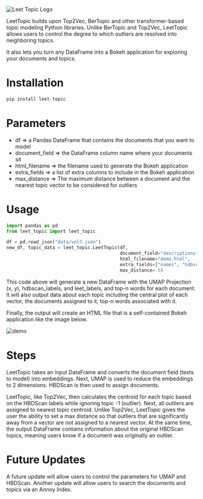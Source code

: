 ![Leet Topic Logo](https://github.com/wjbmattingly/LeetTopic/raw/main/images/LeeTopic.png)

LeetTopic builds upon Top2Vec, BerTopic and other transformer-based topic modeling Python libraries. Unlike BerTopic and Top2Vec, LeetTopic allows users to control the degree to which outliers are resolved into neighboring topics.

It also lets you turn any DataFrame into a Bokeh application for exploring your documents and topics.

# Installation

```python
pip install leet-topic
```

# Parameters
- df => a Pandas DataFrame that contains the documents that you want to model
- document_field => the DataFrame column name where your documents sit
- html_filename => the filename used to generate the Bokeh application
- extra_fields => a list of extra columns to include in the Bokeh application
- max_distance => The maximum distance between a document and the nearest topic vector to be considered for outliers

# Usage

```python
import pandas as pd
from leet_topic import leet_topic

df = pd.read_json("data/vol7.json")
new_df, topic_data = leet_topic.LeetTopic(df,
                                          document_field="descriptions",
                                          html_filename="demo.html",
                                          extra_fields=["names", "hdbscan_labels"],
                                          max_distance=.5)
```

This code above will generate a new DataFrame with the UMAP Projection (x, y), hdbscan_labels, and leet_labels, and top-n words for each document. It will also output data about each topic including the central plot of each vector, the documents assigned to it, top-n words associated with it.

Finally, the output will create an HTML file that is a self-contained Bokeh application like the image below.

![demo](https://github.com/wjbmattingly/LeetTopic/raw/main/images/leet-demo.png)

# Steps

LeetTopic takes an input DataFrame and converts the document field (texts to model) into embeddings. Next, UMAP is used to reduce the embeddings to 2 dimensions. HBDScan is then used to assign documents.

LeetTopic, like Top2Vec, then calculates the centroid for each topic based on the HBDScan labels while ignoring topic -1 (outlier). Next, all outliers are assigned to nearest topic centroid. Unlike Top2Vec, LeetTopic gives the user the ability to set a max distance so that outliers that are significantly away from a vector are not assigned to a nearest vector. At the same time, the output DataFrame contains information about the original HBDScan topics, meaning users know if a document was originally an outlier.

# Future Updates
A future update will allow users to control the parameters for UMAP and HBDScan. Another update will allow users to search the documents and topics via an Annoy Index.
